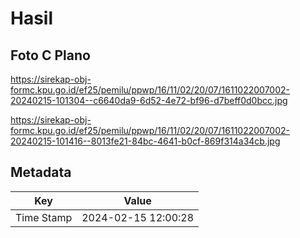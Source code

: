 # Hasil

## Foto C Plano

https://sirekap-obj-formc.kpu.go.id/ef25/pemilu/ppwp/16/11/02/20/07/1611022007002-20240215-101304--c6640da9-6d52-4e72-bf96-d7beff0d0bcc.jpg

https://sirekap-obj-formc.kpu.go.id/ef25/pemilu/ppwp/16/11/02/20/07/1611022007002-20240215-101416--8013fe21-84bc-4641-b0cf-869f314a34cb.jpg


## Metadata

| Key        | Value               |
| ---------- | ------------------- |
| Time Stamp | 2024-02-15 12:00:28 |



